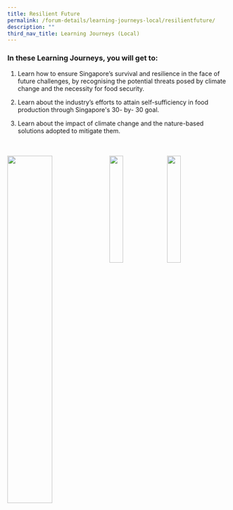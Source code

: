 ```yaml
---
title: Resilient Future
permalink: /forum-details/learning-journeys-local/resilientfuture/
description: ""
third_nav_title: Learning Journeys (Local)
---
```

### In these Learning Journeys, you will get to:<br>

1. Learn how to ensure Singapore’s survival and resilience in the face of future challenges, by recognising the potential threats posed by climate change and the necessity for food security.&nbsp;

1. Learn about the industry’s efforts to attain self-sufficiency in&nbsp;food production through Singapore's 30- by- 30 goal.

1. Learn about the impact of climate change and the nature-based solutions adopted to mitigate&nbsp;them.
<br>
<br>
<a href="https://www.ediblegardencity.com/"><img style="float: left; width: 45%; margin-right: 1%; margin-bottom: 0.5em;" src="https://hosting.photobucket.com/images/i/tracyng81/Edible_Garden_City_akn4nUVUbkHAiq6fp8jFLC.png?width=320&amp;height=320&amp;fit=bounds"></a><a href="https://www.gardensbythebay.com.sg/"><img style="float: left; width: 25%; margin-right: 1%; margin-bottom: 0.5em;" src="https://hosting.photobucket.com/images/i/tracyng81/Gardens_by_the_Bay_(Urban_Wetland_Tour)_c8qddRBu5RDjy11jrCUkry.png?width=320&amp;height=320&amp;fit=bounds">
</a><a href="https://tindle.com/"><img style="float: left; width: 25%; margin-right: 1%; margin-bottom: 0.5em;" src="https://hosting.photobucket.com/images/i/tracyng81/Mock_LJ_Image.png?width=320&amp;height=320&amp;fit=bounds"></a>